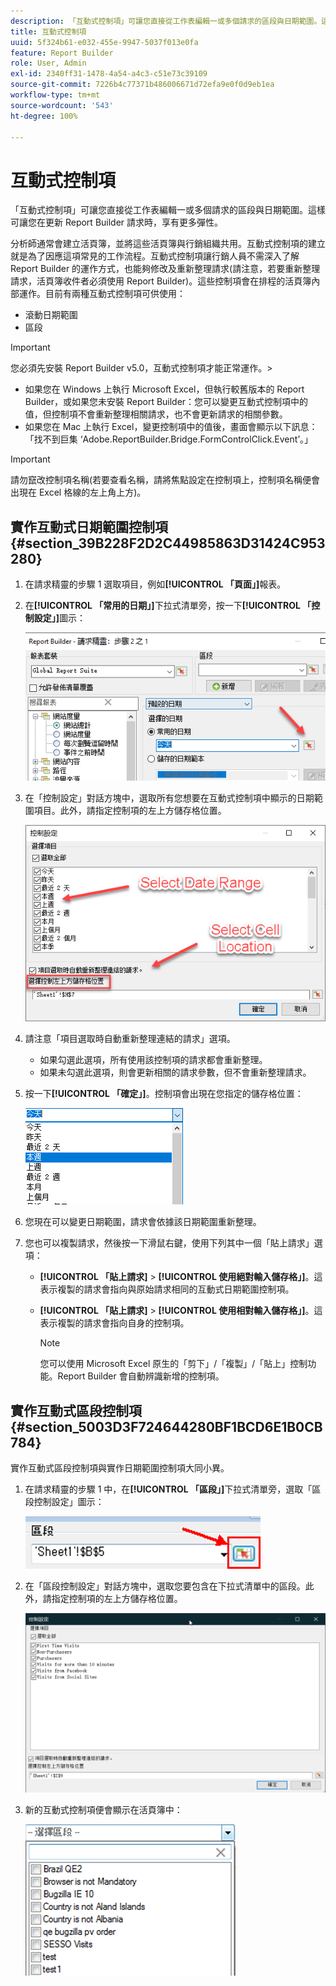 ```yaml
---
description: 「互動式控制項」可讓您直接從工作表編輯一或多個請求的區段與日期範圍。這樣可讓您在更新 Report Builder 請求時，享有更多彈性。
title: 互動式控制項
uuid: 5f324b61-e032-455e-9947-5037f013e0fa
feature: Report Builder
role: User, Admin
exl-id: 2340ff31-1478-4a54-a4c3-c51e73c39109
source-git-commit: 7226b4c77371b486006671d72efa9e0f0d9eb1ea
workflow-type: tm+mt
source-wordcount: '543'
ht-degree: 100%

---
```


# 互動式控制項

「互動式控制項」可讓您直接從工作表編輯一或多個請求的區段與日期範圍。這樣可讓您在更新 Report Builder 請求時，享有更多彈性。

分析師通常會建立活頁簿，並將這些活頁簿與行銷組織共用。互動式控制項的建立就是為了因應這項常見的工作流程。互動式控制項讓行銷人員不需深入了解 Report Builder 的運作方式，也能夠修改及重新整理請求(請注意，若要重新整理請求，活頁簿收件者必須使用 Report Builder)。這些控制項會在排程的活頁簿內部運作。目前有兩種互動式控制項可供使用：

* 滾動日期範圍
* 區段

>[!IMPORTANT]
>
>您必須先安裝 Report Builder v5.0，互動式控制項才能正常運作。>
>* 如果您在 Windows 上執行 Microsoft Excel，但執行較舊版本的 Report Builder，或如果您未安裝 Report Builder：您可以變更互動式控制項中的值，但控制項不會重新整理相關請求，也不會更新請求的相關參數。
>* 如果您在 Mac 上執行 Excel，變更控制項中的值後，畫面會顯示以下訊息：「找不到巨集 ‘Adobe.ReportBuilder.Bridge.FormControlClick.Event’。」

>



>[!IMPORTANT]
>
>請勿竄改控制項名稱(若要查看名稱，請將焦點設定在控制項上，控制項名稱便會出現在 Excel 格線的左上角上方)。

## 實作互動式日期範圍控制項 {#section_39B228F2D2C44985863D31424C953280}

1. 在請求精靈的步驟 1 選取項目，例如&#x200B;**[!UICONTROL 「頁面」]**&#x200B;報表。
1. 在&#x200B;**[!UICONTROL 「常用的日期」]**&#x200B;下拉式清單旁，按一下&#x200B;**[!UICONTROL 「控制設定」]**&#x200B;圖示：

   ![](assets/date_range_control.png)

1. 在「控制設定」對話方塊中，選取所有您想要在互動式控制項中顯示的日期範圍項目。此外，請指定控制項的左上方儲存格位置。

   ![](assets/control_settings.png)

1. 請注意「項目選取時自動重新整理連結的請求」選項。

   * 如果勾選此選項，所有使用該控制項的請求都會重新整理。
   * 如果未勾選此選項，則會更新相關的請求參數，但不會重新整理請求。

1. 按一下&#x200B;**[!UICONTROL 「確定」]**。控制項會出現在您指定的儲存格位置：

   ![](assets/date_range_control_interactive.png)

1. 您現在可以變更日期範圍，請求會依據該日期範圍重新整理。
1. 您也可以複製請求，然後按一下滑鼠右鍵，使用下列其中一個「貼上請求」選項：

   * **[!UICONTROL 「貼上請求]** > **[!UICONTROL 使用絕對輸入儲存格」]**。這表示複製的請求會指向與原始請求相同的互動式日期範圍控制項。

   * **[!UICONTROL 「貼上請求]** > **[!UICONTROL 使用相對輸入儲存格」]**。這表示複製的請求會指向自身的控制項。

      >[!NOTE]
      >
      >您可以使用 Microsoft Excel 原生的「剪下」/「複製」/「貼上」控制功能。Report Builder 會自動辨識新增的控制項。

## 實作互動式區段控制項 {#section_5003D3F724644280BF1BCD6E1B0CB784}

實作互動式區段控制項與實作日期範圍控制項大同小異。

1. 在請求精靈的步驟 1 中，在&#x200B;**[!UICONTROL 「區段」]**&#x200B;下拉式清單旁，選取「區段控制設定」圖示：

   ![](assets/segment_interactive_1.png)

1. 在「區段控制設定」對話方塊中，選取您要包含在下拉式清單中的區段。此外，請指定控制項的左上方儲存格位置。

   ![](assets/segment_drop_down_properties.png)

1. 新的互動式控制項便會顯示在活頁簿中：

   ![](assets/segment_interactive_3.png)
